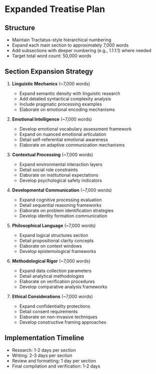 # Expanded Treatise Plan

## Structure
- Maintain Tractatus-style hierarchical numbering
- Expand each main section to approximately 7,000 words
- Add subsections with deeper numbering (e.g., 1.1.1.1) where needed
- Target total word count: 50,000 words

## Section Expansion Strategy
1. **Linguistic Mechanics** (~7,000 words)
   - Expand semantic density with linguistic research
   - Add detailed syntactical complexity analysis
   - Include pragmatic processing examples
   - Elaborate on emotional encoding mechanisms

2. **Emotional Intelligence** (~7,000 words)
   - Develop emotional vocabulary assessment framework
   - Expand on nuanced emotional articulation
   - Detail self-referential emotional awareness
   - Elaborate on adaptive communication mechanisms

3. **Contextual Processing** (~7,000 words)
   - Expand environmental interaction layers
   - Detail social role constraints
   - Elaborate on institutional expectations
   - Develop psychological safety indicators

4. **Developmental Communication** (~7,000 words)
   - Expand cognitive processing evaluation
   - Detail sequential reasoning frameworks
   - Elaborate on problem identification strategies
   - Develop identity formation communication

5. **Philosophical Language** (~7,000 words)
   - Expand logical structures section
   - Detail propositional clarity concepts
   - Elaborate on context windows
   - Develop epistemological frameworks

6. **Methodological Rigor** (~7,000 words)
   - Expand data collection parameters
   - Detail analytical methodologies
   - Elaborate on verification procedures
   - Develop comparative analysis frameworks

7. **Ethical Considerations** (~7,000 words)
   - Expand confidentiality protections
   - Detail consent requirements
   - Elaborate on non-invasive techniques
   - Develop constructive framing approaches

## Implementation Timeline
- Research: 1-2 days per section
- Writing: 2-3 days per section
- Review and formatting: 1 day per section
- Final compilation and verification: 1-2 days
